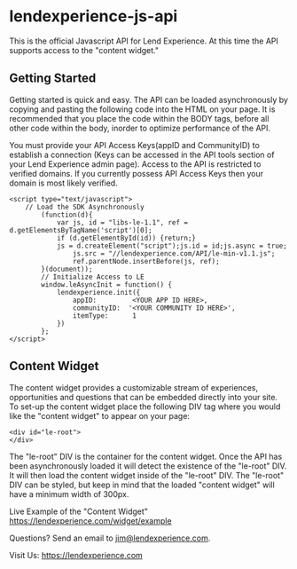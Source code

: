 lendexperience-js-api
=====================

This is the official Javascript API for Lend Experience. At this time the API supports access to the "content widget."

<h2>Getting Started</h2>

Getting started is quick and easy. The API can be loaded asynchronously by copying and pasting the following code into the HTML on your page.
It is recommended that you place the code within the BODY tags, before all other code within the body, inorder to optimize performance of the API.

You must provide your API Access Keys(appID and CommunityID) to establish a connection (Keys can be accessed in the API tools section of your
Lend Experience admin page). Access to the API is restricted to verified domains. If you currently possess API Access Keys then your domain 
is most likely verified.

````
<script type="text/javascript">
  	// Load the SDK Asynchronously
		(function(d){
			var js, id = "libs-le-1.1", ref = d.getElementsByTagName('script')[0];
			if (d.getElementById(id)) {return;}
			js = d.createElement("script");js.id = id;js.async = true;
		    	js.src = "//lendexperience.com/API/le-min-v1.1.js";
		    	ref.parentNode.insertBefore(js, ref);
		}(document));
		// Initialize Access to LE
		window.leAsyncInit = function() {
			lendexperience.init({
				appID:         <YOUR APP ID HERE>,
				communityID:  '<YOUR COMMUNITY ID HERE>',
				itemType:      1
			})
		};
</script>
````

<h2>Content Widget</h2>

The content widget provides a customizable stream of experiences, opportunities and questions that can be embedded directly into your site.
To set-up the content widget place the following DIV tag where you would like the "content widget" to appear on your page:
````
<div id="le-root">
</div>

````
The "le-root" DIV is the container for the content widget. Once the API has been asynchronously loaded it will detect the 
existence of the "le-root" DIV. It will then load the content widget inside of the "le-root" DIV. The "le-root" DIV
can be styled, but keep in mind that the loaded "content widget" will have a minimum width of 300px.

Live Example of the "Content Widget"
<a href="https://lendexperience.com/widget/example">https://lendexperience.com/widget/example</a>

Questions?
Send an email to <a href="mailto:jim@lendexperience.com">jim@lendexperience.com</a>.

Visit Us:
<a href="https://lendexperience.com/le">https://lendexperience.com</a>

